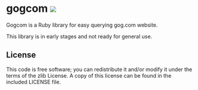 gogcom ![](https://api.travis-ci.org/rb-/gogcom.svg?branch=develop)
============

Gogcom is a Ruby library for easy querying gog.com website.

This library is in early stages and not ready for general use.

## License

This code is free software; you can redistribute it and/or modify it under the terms of the zlib License. A copy of this license can be found in the included LICENSE file.
